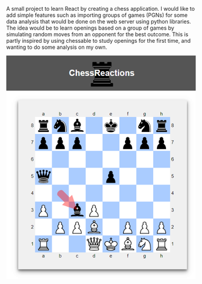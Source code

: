 A small project to learn React by creating a chess application. I would like to add simple features such as importing groups of games (PGNs) for some data analysis that would be done on the web server using python libraries. The idea would be to learn openings based on a group of games by simulating random moves from an opponent for the best outcome. This is partly inspired by using chessable to study openings for the first time, and wanting to do some analysis on my own.

![screenshot of board](cap.png)

